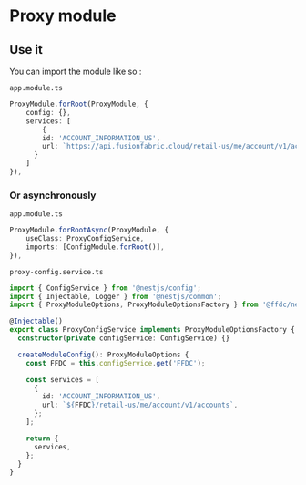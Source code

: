 # Proxy module

## Use it

You can import the module like so :

`app.module.ts`

```typescript
ProxyModule.forRoot(ProxyModule, {
    config: {},
    services: [
        {
        id: 'ACCOUNT_INFORMATION_US',
        url: `https://api.fusionfabric.cloud/retail-us/me/account/v1/accounts`,
      }
    ]
}),
```

### Or asynchronously

`app.module.ts`

```typescript
ProxyModule.forRootAsync(ProxyModule, {
    useClass: ProxyConfigService,
    imports: [ConfigModule.forRoot()],
}),
```

`proxy-config.service.ts`

```typescript
import { ConfigService } from '@nestjs/config';
import { Injectable, Logger } from '@nestjs/common';
import { ProxyModuleOptions, ProxyModuleOptionsFactory } from '@ffdc/nestjs-proxy';

@Injectable()
export class ProxyConfigService implements ProxyModuleOptionsFactory {
  constructor(private configService: ConfigService) {}

  createModuleConfig(): ProxyModuleOptions {
    const FFDC = this.configService.get('FFDC');

    const services = [
      {
        id: 'ACCOUNT_INFORMATION_US',
        url: `${FFDC}/retail-us/me/account/v1/accounts`,
      };
    ];

    return {
      services,
    };
  }
}
```
